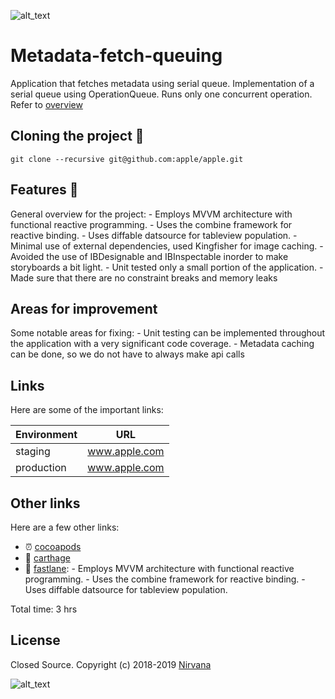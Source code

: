 ![alt_text](appIcon)
# Metadata-fetch-queuing

Application that fetches metadata using serial queue. Implementation of a serial queue using OperationQueue. Runs only one concurrent operation. Refer to [overview](cocoapodsURL)

## Cloning the project 🚴

```
git clone --recursive git@github.com:apple/apple.git
```

## Features 🚀
General overview for the project:
    - Employs MVVM architecture with functional reactive programming.
    - Uses the combine framework for reactive binding.
    - Uses diffable datsource for tableview population.
    - Minimal use of external dependencies, used Kingfisher for image caching.
    - Avoided the use of IBDesignable and IBInspectable inorder to make storyboards a bit light.
    - Unit tested only a small portion of the application.
    - Made sure that there are no constraint breaks and memory leaks

## Areas for improvement
Some notable areas for fixing:
    - Unit testing can be implemented throughout the application with a very significant code coverage.
    - Metadata caching can be done, so we do not have to always make api calls
    
## Links
Here are some of the important links:

Environment | URL
------------|---------------
staging     | www.apple.com
production  | www.apple.com

## Other links
Here are a few other links:

- ⏰ [cocoapods](cocoapodsURL)
- 🤟 [carthage](carthageURL)
- 🏁 [fastlane](fastlaneURL):
            - Employs MVVM architecture with functional reactive programming.
            - Uses the combine framework for reactive binding.
            - Uses diffable datsource for tableview population.

Total time: 3 hrs

## License

Closed Source.
Copyright (c) 2018-2019 [Nirvana](https://apple.com)

![alt_text](company-logo)

[company-logo]: https://user-images.githubusercontent.com/14129317/144712053-9b52f497-12fc-4ab6-9476-92a1d8e830bd.png
[appIcon]: https://user-images.githubusercontent.com/14129317/144712053-9b52f497-12fc-4ab6-9476-92a1d8e830bd.png
[cocoapodsURL]: https://cocoapods.org
[carthageURL]: https://github.com/Carthage/Carthage
[fastlaneURL]: https://fastlane.tools
[fastlaneMatch]: https://docs.fastlane.tools/actions/match/#match
